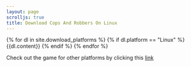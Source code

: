```yaml
---
layout: page
scrolljs: true
title: Download Cops And Robbers On Linux
---
```

{% for dl in site.download_platforms %}
{% if dl.platform == "Linux" %}
{{dl.content}}
{% endif %}
{% endfor %}

Check out the game for other platforms by clicking this [link]({{site.baseurl}}/download/download-options)
